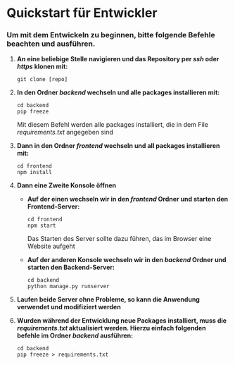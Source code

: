 # Quickstart für Entwickler
### Um mit dem Entwickeln zu beginnen, bitte folgende Befehle beachten und ausführen.

1. **An eine beliebige Stelle navigieren und das Repository per *ssh* oder *https* klonen mit:**
   ````
   git clone [repo]
   
2. **In den Ordner *backend* wechseln und alle packages installieren mit:**
   ````
   cd backend
   pip freeze
   ````
   Mit diesem Befehl werden alle packages installiert, die in dem File *requirements.txt* angegeben sind

3. **Dann in den Ordner *frontend* wechseln und all packages installieren mit:**
   ````
   cd frontend
   npm install
   ````
   
4. **Dann eine Zweite Konsole öffnen**
    - **Auf der einen wechseln wir in den *frontend* Ordner und starten den Frontend-Server:**
      ````
      cd frontend
      npm start
      ````
      Das Starten des Server sollte dazu führen, das im Browser eine Website aufgeht
   
    - **Auf der anderen Konsole wechseln wir in den *backend* Ordner und starten den Backend-Server:**
      ````
      cd backend
      python manage.py runserver
      ````
      
5. **Laufen beide Server ohne Probleme, so kann die Anwendung verwendet und modifiziert werden**


6. **Wurden während der Entwicklung neue Packages installiert, muss die *requirements.txt* aktualisiert werden.
   Hierzu einfach folgenden befehle im Ordner *backend* ausführen:**
   ````
   cd backend
   pip freeze > requirements.txt
   ````